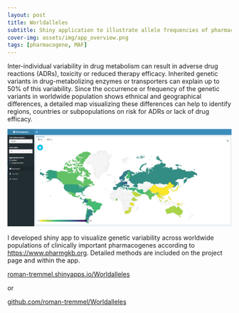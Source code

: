 ```yaml
---
layout: post
title: Worldalleles
subtitle: Shiny application to illustrate allele frequencies of pharmacogenes  
cover-img: assets/img/app_overview.png
tags: [pharmacogene, MAF]
---
```


Inter-individual variability in drug metabolism can result in adverse drug reactions (ADRs), toxicity or reduced therapy efficacy. Inherited genetic variants in drug-metabolizing enzymes or transporters can explain up to 50% of this variability. Since the occurrence or frequency of the genetic variants in worldwide population shows ethnical and geographical differences, a detailed map visualizing these differences can help to identify regions, countries or subpopulations on risk for ADRs or lack of drug efficacy.

<img src="assets/img/app_overview.png" />


I developed shiny app to visualize genetic variability across worldwide populations of clinically important pharmacogenes according to https://www.pharmgkb.org. Detailed methods are included on the project page and within the app.

[roman-tremmel.shinyapps.io/Worldalleles](https://roman-tremmel.shinyapps.io/Worldalleles)



or 

[github.com/roman-tremmel/Worldalleles](https://github.com/roman-tremmel/Worldalleles)
